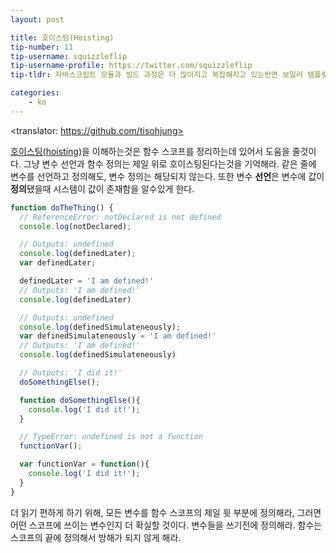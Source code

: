 ```yaml
---
layout: post

title: 호이스팅(Hoisting)
tip-number: 11
tip-username: squizzleflip
tip-username-profile: https://twitter.com/squizzleflip
tip-tldr: 자바스크립트 모듈과 빌드 과정은 더 많아지고 복잡해지고 있는반면 보일러 템플릿과 새로운 프레임워크는?

categories:
    - ko
---
```

<translator: https://github.com/tisohjung>


[호이스팅(hoisting)](https://developer.mozilla.org/en-US/docs/Web/JavaScript/Reference/Statements/var#var_hoisting)을 이해하는것은 함수 스코프를 정리하는데 있어서 도움을 줄것이다. 그냥 변수 선언과 함수 정의는 제일 위로 호이스팅된다는것을 기억해라. 같은 줄에 변수를 선언하고 정의해도, 변수 정의는 해당되지 않는다. 또한 변수 **선언**은 변수에 값이 **정의**됐을때 시스템이 값이 존재함을 알수있게 한다.

```javascript
function doTheThing() {
  // ReferenceError: notDeclared is not defined
  console.log(notDeclared);

  // Outputs: undefined
  console.log(definedLater);
  var definedLater;

  definedLater = 'I am defined!'
  // Outputs: 'I am defined!'
  console.log(definedLater)

  // Outputs: undefined
  console.log(definedSimulateneously);
  var definedSimulateneously = 'I am defined!'
  // Outputs: 'I am defined!'
  console.log(definedSimulateneously)

  // Outputs: 'I did it!'
  doSomethingElse();

  function doSomethingElse(){
    console.log('I did it!');
  }

  // TypeError: undefined is not a function
  functionVar();

  var functionVar = function(){
    console.log('I did it!');
  }
}
```

더 읽기 편하게 하기 위해, 모든 변수를 함수 스코프의 제일 윗 부분에 정의해라, 그러면 어떤 스코프에 쓰이는 변수인지 더 확실할 것이다. 변수들을 쓰기전에 정의해라. 함수는 스코프의 끝에 정의해서 방해가 되지 않게 해라.